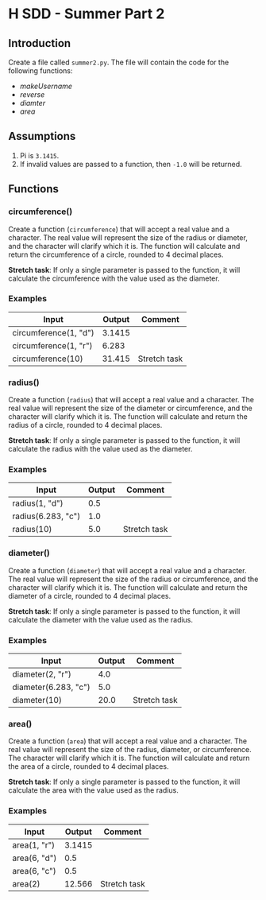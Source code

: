 # H SDD - Summer Part 2

## Introduction

Create a file called `summer2.py`. The file will contain the code for the following functions:

* _makeUsername_
* _reverse_
* _diamter_
* _area_


## Assumptions

1. Pi is `3.1415`.
2. If invalid values are passed to a function, then `-1.0` will be returned.


## Functions


### circumference()

Create a function (`circumference`) that will accept a real value and a character.  The real value will represent the size of the radius or diameter, and the character will clarify which it is.  The function will calculate and return the circumference of a circle, rounded to 4 decimal places.

__Stretch task__: If only a single parameter is passed to the function, it will calculate the circumference with the value used as the diameter.

### Examples

| Input                 | Output | Comment |
| -----                 | ------ | ------- |
| circumference(1, "d") | 3.1415 | |
| circumference(1, "r") | 6.283  | |
| circumference(10)     | 31.415 | Stretch task |


### radius()

Create a function (`radius`) that will accept a real value and a character.  The real value will represent the size of the diameter or circumference, and the character will clarify which it is.  The function will calculate and return the radius of a circle, rounded to 4 decimal places.

__Stretch task__: If only a single parameter is passed to the function, it will calculate the radius with the value used as the diameter.

### Examples

| Input              | Output | Comment |
| -----              | ------ | ------- |
| radius(1, "d")     | 0.5    | |
| radius(6.283, "c") | 1.0    | |
| radius(10)         | 5.0    | Stretch task |


### diameter()

Create a function (`diameter`) that will accept a real value and a character.  The real value will represent the size of the radius or circumference, and the character will clarify which it is.  The function will calculate and return the diameter of a circle, rounded to 4 decimal places.

__Stretch task__: If only a single parameter is passed to the function, it will calculate the diameter with the value used as the radius.

### Examples

| Input                | Output | Comment |
| -----                | ------ | ------- |
| diameter(2, "r")     | 4.0    | |
| diameter(6.283, "c") | 5.0    | |
| diameter(10)         | 20.0   | Stretch task |


### area()

Create a function (`area`) that will accept a real value and a character.  The real value will represent the size of the radius, diameter, or circumference.  The character will clarify which it is.  The function will calculate and return the area of a circle, rounded to 4 decimal places.

__Stretch task__: If only a single parameter is passed to the function, it will calculate the area with the value used as the radius.

### Examples

| Input        | Output | Comment |
| -----        | ------ | ------- |
| area(1, "r") | 3.1415 | |
| area(6, "d") | 0.5    | |
| area(6, "c") | 0.5    | |
| area(2)      | 12.566 | Stretch task |
